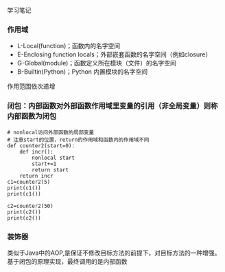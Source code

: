 学习笔记

### 作用域
- L-Local(function)；函数内的名字空间
- E-Enclosing function locals；外部嵌套函数的名字空间（例如closure）
- G-Global(module)；函数定义所在模块（文件）的名字空间
- B-Builtin(Python)；Python 内置模块的名字空间

作用范围依次递增

### 闭包：内部函数对外部函数作用域里变量的引用（非全局变量）则称内部函数为闭包
```shell script
# nonlocal访问外部函数的局部变量
# 注意start的位置，return的作用域和函数内的作用域不同
def counter2(start=0):
    def incr():
        nonlocal start
        start+=1
        return start
    return incr
c1=counter2(5)
print(c1())
print(c1())

c2=counter2(50)
print(c2())
print(c2())
```

### 装饰器

类似于Java中的AOP,是保证不修改目标方法的前提下，对目标方法的一种增强。基于闭包的原理实现，最终调用的是内部函数

